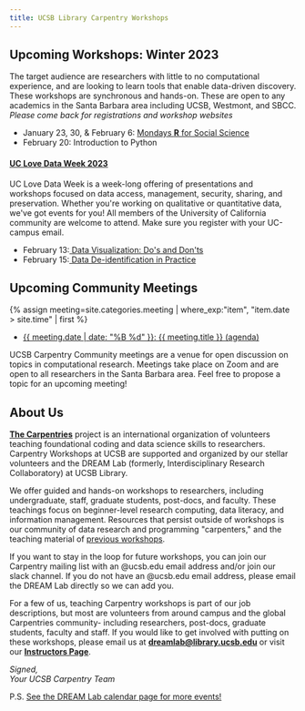```yaml
---
title: UCSB Library Carpentry Workshops
---
```

## Upcoming Workshops: Winter 2023

The target audience are researchers with little to no computational experience, and are looking to learn tools that enable data-driven discovery. These workshops are synchronous and hands-on. These are open to any academics in the Santa Barbara area including UCSB, Westmont, and SBCC.
<br>
*Please come back for registrations and workshop websites*
<ul>
<li><tr><td>January 23, 30, & February 6: </td><td><a href= "https://ucsbcarpentry.github.io/2023-01-23-ucsb-r/"> Mondays <b>R</b> for Social Science</a></td></tr></li>
<li><tr><td>February 20: Introduction to Python</td></tr></li>
</ul>

<h4><a href="https://uc-love-data-week.github.io/">UC Love Data Week 2023</a></h4>

UC Love Data Week is a week-long offering of presentations and workshops focused on data access, management, security, sharing, 
and preservation. Whether you're working on qualitative or quantitative data, we've got events for you! All members of the
University of California community are welcome to attend. Make sure you register with your UC-campus email. 
<ul>
<li><td>February 13:</td><td><a href="https://www.eventbrite.com/e/love-data-week-data-visualization-dos-and-donts-tickets-479568701897"> Data Visualization: Do's and Don'ts</a></td></li>
<li><td>February 15:</td><td><a href="https://www.eventbrite.com/e/love-data-week-data-de-identification-in-practice-tickets-479576866317"> Data De-identification in Practice</a></td></li>
</ul>


## Upcoming Community Meetings

{% assign meeting=site.categories.meeting |  where_exp:"item", "item.date > site.time" | first %}
<ul>
<li><a href="{{meeting.url}}"> {{  meeting.date | date: "%B %d" }}: {{ meeting.title }} (agenda) </a></li>
</ul>

UCSB Carpentry Community meetings are a venue for open discussion on topics in computational research. Meetings take place on Zoom and are open to all researchers in the Santa Barbara area. Feel free to propose a topic for an upcoming meeting!

## About Us
**[The Carpentries](https://carpentries.org/)** project is an international organization of volunteers teaching foundational coding and data science skills to researchers. 
Carpentry Workshops at UCSB are supported and organized by our stellar volunteers and the DREAM Lab (formerly, Interdisciplinary Research Collaboratory) at UCSB Library.

We offer guided and hands-on workshops to researchers, including undergraduate, staff, graduate students, post-docs, and faculty. 
These teachings focus on beginner-level research computing, data literacy, and information management. 
Resources that persist outside of workshops is our community of data research and programming "carpenters," and the teaching material of [previous workshops](https://ucsbcarpentry.github.io/past-workshops).

If you want to stay in the loop for future workshops, you can join our Carpentry mailing list with an @ucsb.edu email address and/or join our slack channel. 
If you do not have an @ucsb.edu email address, please email the DREAM Lab directly so we can add you.

For a few of us, teaching Carpentry workshops is part of our job descriptions, but most are volunteers from around campus and the global Carpentries community- including researchers, post-docs, graduate students, faculty and staff. 
If you would like to get involved with putting on these workshops, please email us at **dreamlab@library.ucsb.edu** or visit our **[Instructors Page](https://ucsbcarpentry.github.io/community/instructors)**.

*Signed,*
<br>
*Your UCSB Carpentry Team*

P.S. [See the DREAM Lab calendar page for more events!](https://www.library.ucsb.edu/events-exhibitions?location=All&series=1218)


